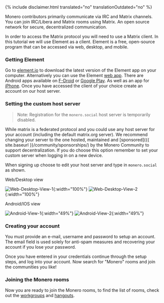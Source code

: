 {% include disclaimer.html translated="no" translationOutdated="no" %}

Monero contributors primarily communicate via IRC and Matrix channels. You can join IRC/Libera and Matrix rooms using Matrix. An open source network for secure, decentralized communication.

In order to access the Matrix protocol you will need to use a Matrix client. In this tutorial we will use Element as a client. Element is a free, open-source program that can be accessed via web, desktop, and mobile.

### Getting Element

Go to [element.io](https://element.io/get-started#download) to download the latest version of the Element app on your computer. Alternatively you can use the Element [web app](https://app.element.io). There are Android apps available on [F-Droid](https://f-droid.org/packages/im.vector.app/) or [Google Play](https://play.google.com/store/apps/details?id=im.vector.app). As well as an app for [iPhone](https://apps.apple.com/app/vector/id1083446067). Once you have accessed the client of your choice create an account on our host server.

### Setting the custom host server

> Note: Registration for the `monero.social` host server is temporarily disabled.

While matrix is a federated protocol and you could use any host server for your account (including the default matrix.org server). We recommend changing your server to the one hosted, maintained and [sponsored]({{ site.baseurl }}/community/sponsorships/) by the Monero Community to support decentralization. If you do choose this option remember to set your custom server when logging in on a new device.

When signing up choose to edit your host server and type in `monero.social` as shown.

Web/Desktop view

![Web-Desktop-View-1](/img/resources/user-guides/en/join-monero-matrix/desktop-web-1.avif){:width="100%"}
![Web-Desktop-View-2](/img/resources/user-guides/en/join-monero-matrix/desktop-web-2.avif){:width="100%"}

<!--Both Android and IOS have same GUI-->
Android/IOS view

![Android-View-1](/img/resources/user-guides/en/join-monero-matrix/android-1.avif){:width="49%"}
![Android-View-2](/img/resources/user-guides/en/join-monero-matrix/android-2.avif){:width="49%"}


### Creating your account

You must provide an e-mail, username and password to setup an account. The email field is used solely for anti-spam measures and recovering your account if you lose your password. 

Once you have entered in your credentials continue through the setup steps, and log into your account. Now search for "Monero" rooms and join the communities you like!

### Joining the Monero rooms

Now you are ready to join the Monero rooms, to find the list of rooms, check out the [workgroups](/community/workgroups/) and [hangouts](/community/hangouts/).
